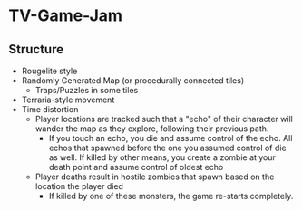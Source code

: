 # TV-Game-Jam

## Structure

- Rougelite style
- Randomly Generated Map (or procedurally connected tiles)
  - Traps/Puzzles in some tiles
- Terraria-style movement
- Time distortion
  - Player locations are tracked such that a "echo" of their character will wander the map as they explore, following their previous path.
    - If you touch an echo, you die and assume control of the echo.  All echos that spawned before the one you assumed control of die as well. If killed by other means, you create a zombie at your death point and assume control of oldest echo
  - Player deaths result in hostile zombies that spawn based on the location the player died
    - If killed by one of these monsters, the game re-starts completely.
